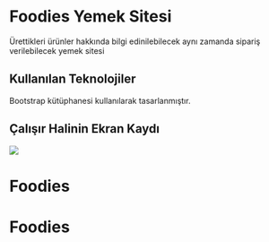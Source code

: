 <h1> Foodies Yemek Sitesi </h1>

Ürettikleri ürünler hakkında bilgi edinilebilecek aynı zamanda sipariş verilebilecek yemek sitesi 

<h2> Kullanılan Teknolojiler </h2>

Bootstrap kütüphanesi kullanılarak tasarlanmıştır.

<h2> Çalışır Halinin Ekran Kaydı </h2>

![](FoodiesYemekSitesi.gif)

# Foodies
# Foodies
